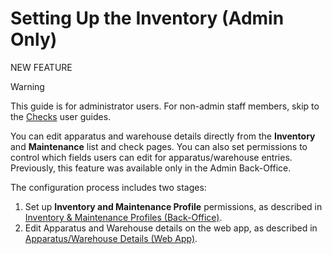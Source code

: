 # Setting Up the Inventory (Admin Only)

NEW FEATURE

> [!WARNING]
> This guide is for administrator users. For non-admin staff members, skip to the [Checks](../inventory-maintenance/initiating-checks.md) user guides.

You can edit apparatus and warehouse details directly from the **Inventory** and **Maintenance** list and check pages. You can also set permissions to control which fields users can edit for apparatus/warehouse entries. Previously, this feature was available only in the Admin Back-Office.

The configuration process includes two stages:

1. Set up **Inventory and Maintenance Profile** permissions, as described in [Inventory & Maintenance Profiles (Back-Office)](./setting-up-the-inventory-admin-only/inventory-maintenance-profiles-back-office.md).
2. Edit Apparatus and Warehouse details on the web app, as described in [Apparatus/Warehouse Details (Web App)](./setting-up-the-inventory-admin-only/apparatuswarehouse-details-web-app.md).